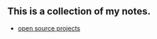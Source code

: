 ## This is a collection of my notes.

- [open source projects](https://github.com/moqsien/collection/blob/main/projects.md)
